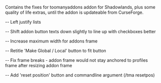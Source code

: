 Contains the fixes for toomanyaddons addon for Shadowlands, plus some quality of life extras, until the addon is updateable from CurseForge.

-- Left justify lists

-- Shift addon button texts down slightly to line up
   with checkboxes better
   
-- Increase maximum width for addons frame

-- Retitle 'Make Global / Local' button to fit button

-- Fix frame breaks - addon frame would not stay anchored
   to profiles frame after resizing addon frame

-- Add 'reset position' button and commandline argument
   (/tma resetpos)
